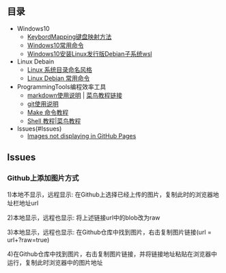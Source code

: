 ## 目录

- Windows10
  - [KeybordMapping键盘映射方法](./doc/KeybordMapping.md "Keybord")
  - [Windows10常用命令](./doc/WindowsCommand.md "")
  - [Windows10安装Linux发行版Debian子系统wsl](./doc/WSL_Debian.md)
- Linux Debain
  - [Linux 系统目录命名风格](./doc/LinuxSystemDirectoryNamingStyle.md)
  - [Linux Debian 常用命令](./doc/LinuxDebainCommand.md)
- ProgrammingTools编程效率工具
  - [markdown使用说明](./doc/MarkdownUsageInstructions.md "") | [菜鸟教程链接](https://www.runoob.com/markdown/md-image.html "")
  - [git使用说明](./doc/GitUsageInstructions.md.md "")
  - [Make 命令教程](./doc/MakeCommandTutorial.md)
  - [Shell 教程|菜鸟教程](https://www.runoob.com/linux/linux-shell.html)
- Issues(#Issues)
  - [Images not displaying in GitHub Pages](#github上添加图片方式)

## Issues
### Github上添加图片方式
  1)本地不显示，远程显示:  在Github上选择已经上传的图片，复制此时的浏览器地址栏地址url

  2)本地显示，远程也显示:  将上述链接url中的blob改为raw

  3)本地显示，远程也显示:  在Github仓库中找到图片，右击复制图片链接(url = url+?raw=true)

  4)在Github仓库中找到图片，右击复制图片链接，并将链接地址粘贴在浏览器中运行，复制此时浏览器中的图片地址
